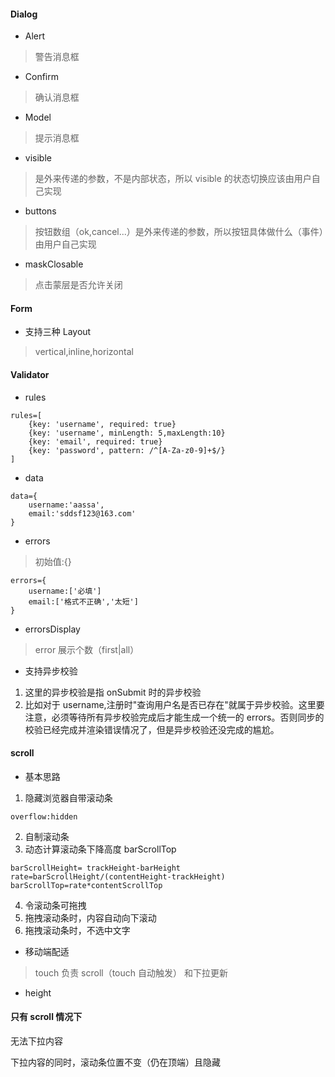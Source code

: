 #### Dialog
* Alert
> 警告消息框
* Confirm
> 确认消息框
* Model
> 提示消息框

* visible 
> 是外来传递的参数，不是内部状态，所以 visible 的状态切换应该由用户自己实现
* buttons
> 按钮数组（ok,cancel...）是外来传递的参数，所以按钮具体做什么（事件）由用户自己实现
* maskClosable
> 点击蒙层是否允许关闭

#### Form
* 支持三种 Layout
> vertical,inline,horizontal

#### Validator
* rules
```
rules=[
    {key: 'username', required: true}
    {key: 'username', minLength: 5,maxLength:10}
    {key: 'email', required: true}
    {key: 'password', pattern: /^[A-Za-z0-9]+$/}
]
```
* data
```
data={
    username:'aassa',
    email:'sddsf123@163.com'
}
```
* errors
> 初始值:{}
```
errors={
    username:['必填']
    email:['格式不正确','太短']
}
```
* errorsDisplay
> error 展示个数（first|all）
* 支持异步校验
1. 这里的异步校验是指 onSubmit 时的异步校验
2. 比如对于 username,注册时"查询用户名是否已存在"就属于异步校验。这里要注意，必须等待所有异步校验完成后才能生成一个统一的 errors。否则同步的校验已经完成并渲染错误情况了，但是异步校验还没完成的尴尬。

#### scroll
* 基本思路
1. 隐藏浏览器自带滚动条
```
overflow:hidden
```
2. 自制滚动条
3. 动态计算滚动条下降高度 barScrollTop
```
barScrollHeight= trackHeight-barHeight  
rate=barScrollHeight/(contentHeight-trackHeight)
barScrollTop=rate*contentScrollTop
```
4. 令滚动条可拖拽
5. 拖拽滚动条时，内容自动向下滚动
7. 拖拽滚动条时，不选中文字

* 移动端配适
> touch 负责 scroll（touch 自动触发） 和下拉更新


* height




#### 只有 scroll 情况下
无法下拉内容


下拉内容的同时，滚动条位置不变（仍在顶端）且隐藏























